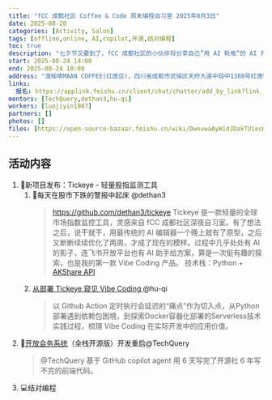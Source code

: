 ```yaml
---
title: "fCC 成都社区 Coffee & Code 周末编程自习室 2025年8月3日"
date: 2025-08-20
categories: [Activity, Salon]
tags: [offline,online, AI,copilot,开源,结对编程]
toc: true
description: "七夕节又要到了，fCC 成都社区的小伙伴将分享自己”用 AI 耗电“的 AI 开源应用开发经验，用实战让大家体会 —— AI 让人回归”做爱做的事“本身~"
start: 2025-08-24 14:00
end: 2025-08-24 18:00
address: "漫咖啡MAAN COFFEE(红唐店)，四川省成都市武侯区天府大道中段中1388号红唐购物中心1层LA104"
links:
  报名: https://applink.feishu.cn/client/chat/chatter/add_by_link?link_token=0dcqe9e3-5f27-4d5d-a30c-0477b64c828b
mentors: [TechQuery,dethan3,hu-qi]
workers: [luojiyin1987]
partners: []
photos: []
files: [https://open-source-bazaar.feishu.cn/wiki/DwnvwaAyWidJDakTUiecH8mDnEh]
---
```


## 活动内容

1. 🦉新项目发布：Tickeye - 轻量股指监测工具 
    1. 🚨每天在股市下跌的警报中起床 @dethan3
        > https://github.com/dethan3/tickeye
        > Tickeye 是一款轻量的全球市场指数监控工具，灵感来自 fCC 成都社区深夜自习室。有了想法之后，说干就干，用最传统的 AI 编辑器一个晚上就有了原型，之后又断断续续优化了两周，才成了现在的模样。过程中几乎处处有 AI 的影子，连飞书开放平台也有 AI 助手给方案，算是一次挺有趣的探索，也是我的第一款 Vibe Coding 产品。
        > 技术栈：Python + [AKShare API](https://akshare.akfamily.xyz/) 
    2. [从部署 Tickeye 窥见 Vibe Coding ](https://vxkeohee2mi.feishu.cn/wiki/GiPdwzl9qii1uvkUaHHcmBOAnif) @hu-qi
        > 以 Github Action 定时执行会延迟的“痛点”作为切入点，从Python部署遇到依赖包困境，到探索Docker容器化部署的Serverless技术实践过程，梳理 Vibe Coding 在实际开发中的应用价值。
2. 🚀[开放会务系统](https://open-source-bazaar.feishu.cn/wiki/KWYyw9fiCiKrO1ksDR6cjum6npd)（全栈开源版）开发重启@TechQuery
    > @TechQuery 基于 GitHub copilot agent 用 6 天写完了开源社 6 年写不完的前端代码。
3. 💻结对编程
